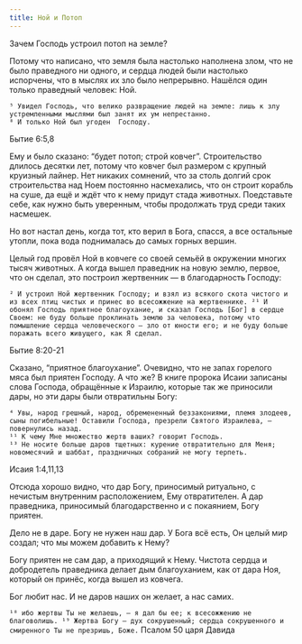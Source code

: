 ```yaml
---
title: Ной и Потоп
---
```


Зачем Господь устроил потоп на земле?

Потому что написано, что земля была настолько наполнена злом, что не было праведного ни одного, и сердца людей были настолько испорчены, что в мыслях их зло было непрерывно.
Нашёлся один только праведный человек: Ной.

```
⁵ Увидел Господь, что велико развращение людей на земле: лишь к злу устремленными мыслями был занят их ум непрестанно.
⁸ И только Ной был угоден  Господу.
```
Бытие 6:5,8

Ему и было сказано: “будет потоп; строй ковчег”.
Строительство длилось десятки лет, потому что ковчег был размером с крупный круизный лайнер. Нет никаких сомнений, что за столь долгий срок строительства над Ноем постоянно насмехались, что он строит корабль на суше, да ещё и ждёт что к нему придут стада животных. Поедставьте себе, как нужно быть уверенным, чтобы продолжать труд среди таких насмешек.

Но вот настал день, когда тот, кто верил в Бога, спасся, а все остальные утопли, пока вода поднималась до самых горных вершин.

Целый год провёл Ной в ковчеге со своей семьёй в окружении многих тысяч животных.
А когда вышел праведник на новую землю, первое, что он сделал, это построил жертвенник — в благодарность Господу:

```
² И устроил Ной жертвенник Господу; и взял из всякого скота чистого и из всех птиц чистых и принес во всесожжение на жертвеннике. ²¹ И обонял Господь приятное благоухание, и сказал Господь [Бог] в сердце Своем: не буду больше проклинать землю за человека, потому что помышление сердца человеческого — зло от юности его; и не буду больше поражать всего живущего, как Я сделал.
```
Бытие 8:20-21

Сказано, “приятное благоухание”. Очевидно, что не запах горелого мяса был приятен Господу. А что же?
В книге пророка Исаии записаны слова Господа, обращённые к Израилю, которые так же приносили дары, но эти дары были отвратильны Богу:

```
⁴ Увы, народ грешный, народ, обремененный беззакониями, племя злодеев, сыны погибельные! Оставили Господа, презрели Святого Израилева, — повернулись назад.
¹¹ К чему Мне множество жертв ваших? говорит Господь.
¹³ Не носите больше даров тщетных: курение отвратительно для Меня; новомесячий и шаббат, праздничных собраний не могу терпеть.
```
Исаия 1:4,11,13

Отсюда хорошо видно, что дар Богу, приносимый ритуально, с нечистым внутренним расположением, Ему отвратителен. А дар праведника, приносимый благодарственно и с покаянием, Богу приятен.

Дело не в даре. Богу не нужен наш дар. У Бога всё есть, Он целый мир создал; что мы можем добавить к Нему?

Богу приятен не сам дар, а приходящий к Нему. Чистота сердца и добродетель праведника делает дым благоуханием, как от дара Ноя, который он принёс, когда вышел из ковчега.

Бог любит нас. И не даров наших он желает, а нас самих.

```¹⁸ ибо жертвы Ты не желаешь, — я дал бы ее; к всесожжению не благоволишь. ¹⁹ Жертва Богу — дух сокрушенный; сердца сокрушенного и смиренного Ты не презришь, Боже.```
Псалом 50 царя Давида
